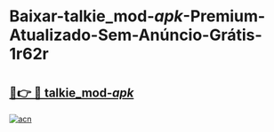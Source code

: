 # Baixar-talkie_mod-_apk_-Premium-Atualizado-Sem-Anúncio-Grátis-1r62r

# <h2><a href="https://gouwm0.esa.edu.pl?src=talkie_mod-_apk_&ref=1r62r">🔗👉 🔴 talkie_mod-_apk_</a></h2>

[![acn](https://github.com/user-attachments/assets/0f9c940e-d8b0-45ae-aac7-cd30a18b3e1c)](https://gouwm0.esa.edu.pl?src=talkie_mod-_apk_&ref=1r62r)


